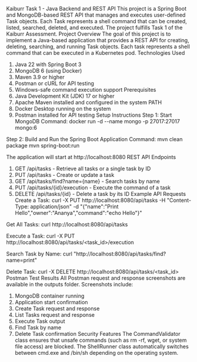Kaiburr Task 1 - Java Backend and REST API
This project is a Spring Boot and MongoDB-based REST API that manages and executes user-defined Task objects. Each Task represents a shell command that can be created, listed, searched, deleted, and executed. The project fulfills Task 1 of the Kaiburr Assessment.
Project Overview
The goal of this project is to implement a Java-based application that provides a REST API for creating, deleting, searching, and running Task objects. Each task represents a shell command that can be executed in a Kubernetes pod.
Technologies Used
1. Java 22 with Spring Boot 3
2. MongoDB 6 (using Docker)
3. Maven 3.9 or higher
4. Postman or cURL for API testing
5. Windows-safe command execution support
Prerequisites
1. Java Development Kit (JDK) 17 or higher
2. Apache Maven installed and configured in the system PATH
3. Docker Desktop running on the system
4. Postman installed for API testing
Setup Instructions
Step 1: Start MongoDB
Command: docker run -d --name mongo -p 27017:27017 mongo:6

Step 2: Build and Run the Spring Boot Application
Command:
mvn clean package
mvn spring-boot:run

The application will start at http://localhost:8080
REST API Endpoints
1. GET /api/tasks - Retrieve all tasks or a single task by ID
2. PUT /api/tasks - Create or update a task
3. GET /api/tasks/find?name={name} - Search tasks by name
4. PUT /api/tasks/{id}/execution - Execute the command of a task
5. DELETE /api/tasks/{id} - Delete a task by its ID
Example API Requests
Create a Task:
curl -X PUT http://localhost:8080/api/tasks -H "Content-Type: application/json" -d "{\"name\":\"Print Hello\",\"owner\":\"Ananya\",\"command\":\"echo Hello\"}"

Get All Tasks:
curl http://localhost:8080/api/tasks

Execute a Task:
curl -X PUT http://localhost:8080/api/tasks/<task_id>/execution

Search Task by Name:
curl "http://localhost:8080/api/tasks/find?name=print"

Delete Task:
curl -X DELETE http://localhost:8080/api/tasks/<task_id>
Postman Test Results
All Postman request and response screenshots are available in the outputs folder.
Screenshots include:
1. MongoDB container running
2. Application start confirmation
3. Create Task request and response
4. List Tasks request and response
5. Execute Task output
6. Find Task by name
7. Delete Task confirmation
Security Features
The CommandValidator class ensures that unsafe commands (such as rm -rf, wget, or system file access) are blocked. The ShellRunner class automatically switches between cmd.exe and /bin/sh depending on the operating system.

